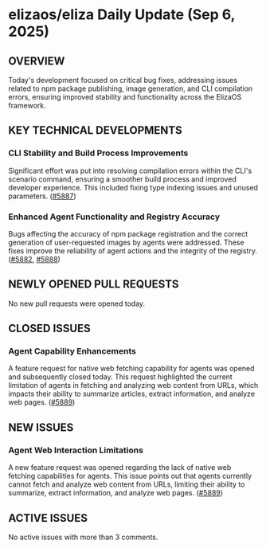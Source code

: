# elizaos/eliza Daily Update (Sep 6, 2025)
## OVERVIEW 
Today's development focused on critical bug fixes, addressing issues related to npm package publishing, image generation, and CLI compilation errors, ensuring improved stability and functionality across the ElizaOS framework.

## KEY TECHNICAL DEVELOPMENTS

### CLI Stability and Build Process Improvements
Significant effort was put into resolving compilation errors within the CLI's scenario command, ensuring a smoother build process and improved developer experience. This included fixing type indexing issues and unused parameters. ([#5887](https://github.com/elizaos/eliza/pull/5887))

### Enhanced Agent Functionality and Registry Accuracy
Bugs affecting the accuracy of npm package registration and the correct generation of user-requested images by agents were addressed. These fixes improve the reliability of agent actions and the integrity of the registry. ([#5882](https://github.com/elizaos/eliza/pull/5882), [#5888](https://github.com/elizaos/eliza/pull/5888))

## NEWLY OPENED PULL REQUESTS
No new pull requests were opened today.

## CLOSED ISSUES

### Agent Capability Enhancements
A feature request for native web fetching capability for agents was opened and subsequently closed today. This request highlighted the current limitation of agents in fetching and analyzing web content from URLs, which impacts their ability to summarize articles, extract information, and analyze web pages. ([#5889](https://github.com/elizaos/eliza/issues/5889))

## NEW ISSUES

### Agent Web Interaction Limitations
A new feature request was opened regarding the lack of native web fetching capabilities for agents. This issue points out that agents currently cannot fetch and analyze web content from URLs, limiting their ability to summarize, extract information, and analyze web pages. ([#5889](https://github.com/elizaos/eliza/issues/5889))

## ACTIVE ISSUES
No active issues with more than 3 comments.